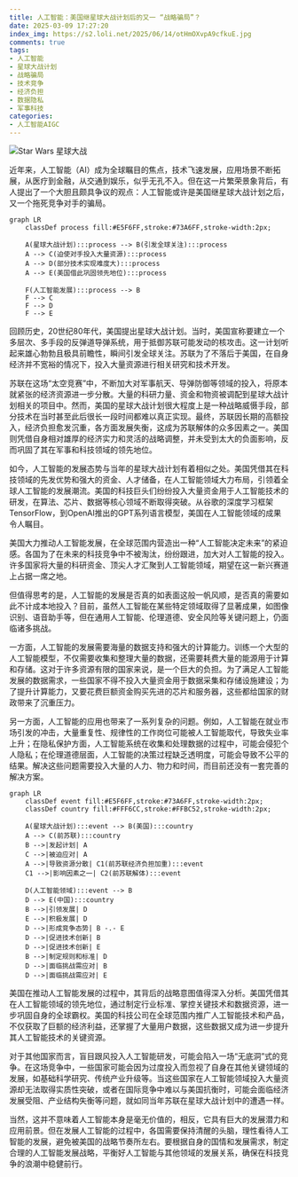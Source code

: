```yaml
---
title: 人工智能：美国继星球大战计划后的又一 “战略骗局”？
date: 2025-03-09 17:27:20
index_img: https://s2.loli.net/2025/06/14/otHmOXvpA9cfkuE.jpg
comments: true
tags:
- 人工智能
- 星球大战计划
- 战略骗局
- 技术竞争
- 经济负担
- 数据隐私
- 军事科技
categories:
- 人工智能AIGC
---
```



![Star Wars 星球大战](https://s2.loli.net/2025/06/14/otHmOXvpA9cfkuE.jpg)


近年来，人工智能（AI）成为全球瞩目的焦点，技术飞速发展，应用场景不断拓展，从医疗到金融，从交通到娱乐，似乎无孔不入。但在这一片繁荣景象背后，有人提出了一个大胆且颇具争议的观点：人工智能或许是美国继星球大战计划之后，又一个拖死竞争对手的骗局。

```mermaid
graph LR
    classDef process fill:#E5F6FF,stroke:#73A6FF,stroke-width:2px;
    
    A(星球大战计划):::process --> B(引发全球关注):::process
    A --> C(迫使对手投入大量资源):::process
    A --> D(部分技术实现难度大):::process
    A --> E(美国借此巩固领先地位):::process
    
    F(人工智能发展):::process --> B
    F --> C
    F --> D
    F --> E
```

回顾历史，20世纪80年代，美国提出星球大战计划。当时，美国宣称要建立一个多层次、多手段的反弹道导弹系统，用于抵御苏联可能发动的核攻击。这一计划听起来雄心勃勃且极具前瞻性，瞬间引发全球关注。苏联为了不落后于美国，在自身经济并不宽裕的情况下，投入大量资源进行相关研究和技术开发。

苏联在这场“太空竞赛”中，不断加大对军事航天、导弹防御等领域的投入，将原本就紧张的经济资源进一步分散。大量的科研力量、资金和物资被调配到星球大战计划相关的项目中。然而，美国的星球大战计划很大程度上是一种战略威慑手段，部分技术在当时甚至此后很长一段时间都难以真正实现。最终，苏联因长期的高额投入，经济负担愈发沉重，各方面发展失衡，这成为苏联解体的众多因素之一。美国则凭借自身相对雄厚的经济实力和灵活的战略调整，并未受到太大的负面影响，反而巩固了其在军事和科技领域的领先地位。

如今，人工智能的发展态势与当年的星球大战计划有着相似之处。美国凭借其在科技领域的先发优势和强大的资金、人才储备，在人工智能领域大力布局，引领着全球人工智能的发展潮流。美国的科技巨头们纷纷投入大量资金用于人工智能技术的研发，在算法、芯片、数据等核心领域不断取得突破。从谷歌的深度学习框架TensorFlow，到OpenAI推出的GPT系列语言模型，美国在人工智能领域的成果令人瞩目。

美国大力推动人工智能发展，在全球范围内营造出一种“人工智能决定未来”的紧迫感。各国为了在未来的科技竞争中不被淘汰，纷纷跟进，加大对人工智能的投入。许多国家将大量的科研资金、顶尖人才汇聚到人工智能领域，期望在这一新兴赛道上占据一席之地。

但值得思考的是，人工智能的发展是否真的如表面这般一帆风顺，是否真的需要如此不计成本地投入？目前，虽然人工智能在某些特定领域取得了显著成果，如图像识别、语音助手等，但在通用人工智能、伦理道德、安全风险等关键问题上，仍面临诸多挑战。

一方面，人工智能的发展需要海量的数据支持和强大的计算能力。训练一个大型的人工智能模型，不仅需要收集和整理大量的数据，还需要耗费大量的能源用于计算和存储。这对于许多资源有限的国家来说，是一个巨大的负担。为了满足人工智能发展的数据需求，一些国家不得不投入大量资金用于数据采集和存储设施建设；为了提升计算能力，又要花费巨额资金购买先进的芯片和服务器，这些都给国家的财政带来了沉重压力。

另一方面，人工智能的应用也带来了一系列复杂的问题。例如，人工智能在就业市场引发的冲击，大量重复性、规律性的工作岗位可能被人工智能取代，导致失业率上升；在隐私保护方面，人工智能系统在收集和处理数据的过程中，可能会侵犯个人隐私；在伦理道德层面，人工智能的决策过程缺乏透明度，可能会导致不公平的结果。解决这些问题需要投入大量的人力、物力和时间，而目前还没有一套完善的解决方案。


```mermaid
graph LR
    classDef event fill:#E5F6FF,stroke:#73A6FF,stroke-width:2px;
    classDef country fill:#FFF6CC,stroke:#FFBC52,stroke-width:2px;

    A(星球大战计划):::event --> B(美国):::country
    A --> C(前苏联):::country
    B -->|发起计划| A
    C -->|被迫应对| A
    A -->|导致资源分散| C1(前苏联经济负担加重):::event
    C1 -->|影响因素之一| C2(前苏联解体):::event

    D(人工智能领域):::event --> B
    D --> E(中国):::country
    B -->|引领发展| D
    E -->|积极发展| D
    D -->|形成竞争态势| B -.- E
    D -->|促进技术创新| B
    D -->|促进技术创新| E
    B -->|制定规则和标准| D
    D -->|面临挑战需应对| B
    D -->|面临挑战需应对| E
```

美国在推动人工智能发展的过程中，其背后的战略意图值得深入分析。美国凭借其在人工智能领域的领先地位，通过制定行业标准、掌控关键技术和数据资源，进一步巩固自身的全球霸权。美国的科技公司在全球范围内推广人工智能技术和产品，不仅获取了巨额的经济利益，还掌握了大量用户数据，这些数据又成为进一步提升其人工智能技术的关键资源。

对于其他国家而言，盲目跟风投入人工智能研发，可能会陷入一场“无底洞”式的竞争。在这场竞争中，一些国家可能会因为过度投入而忽视了自身在其他关键领域的发展，如基础科学研究、传统产业升级等。当这些国家在人工智能领域投入大量资源却无法取得实质性突破，或者在国际竞争中难以与美国抗衡时，可能会面临经济发展受阻、产业结构失衡等问题，就如同当年苏联在星球大战计划中的遭遇一样。

当然，这并不意味着人工智能本身是毫无价值的，相反，它具有巨大的发展潜力和应用前景。但在发展人工智能的过程中，各国需要保持清醒的头脑，理性看待人工智能的发展，避免被美国的战略节奏所左右。要根据自身的国情和发展需求，制定合理的人工智能发展战略，平衡好人工智能与其他领域的发展关系，确保在科技竞争的浪潮中稳健前行。 
